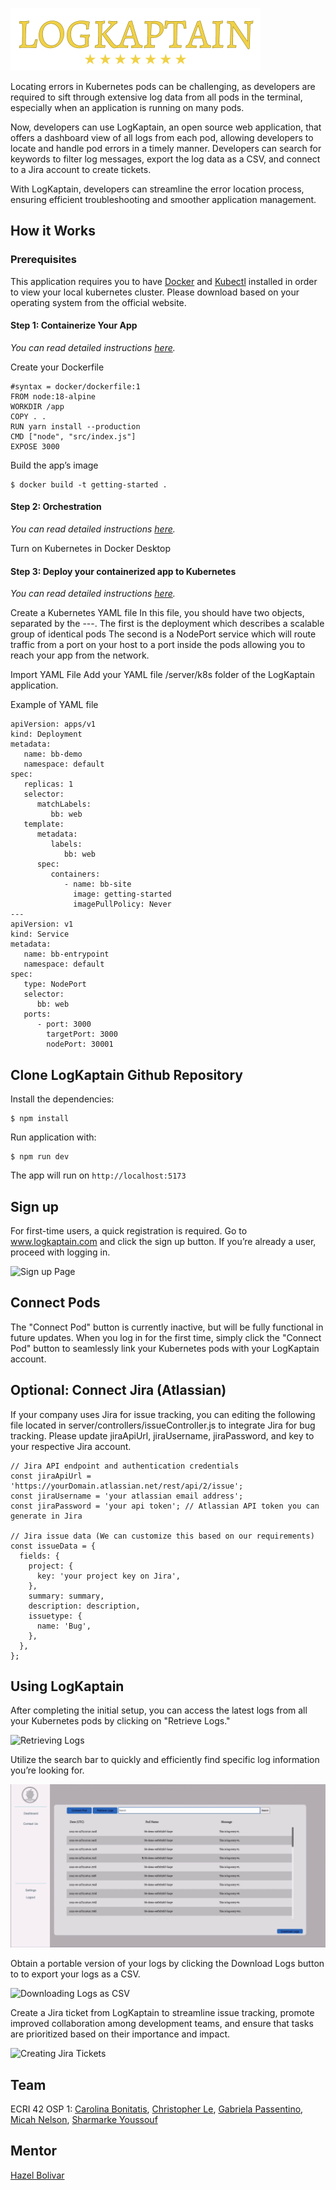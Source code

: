 ![Logo](./assets-readme/logKaptainLogo.png)

Locating errors in Kubernetes pods can be challenging, as developers are required to sift through extensive log data from all pods in the terminal, especially when an application is running on many pods.

Now, developers can use LogKaptain, an open source web application, that offers a dashboard view of all logs from each pod, allowing developers to locate and handle pod errors in a timely manner. Developers can search for keywords to filter log messages, export the log data as a CSV, and connect to a Jira account to create tickets.

With LogKaptain, developers can streamline the error location process, ensuring efficient troubleshooting and smoother application management.
## How it Works
### Prerequisites
This application requires you to have [Docker](https://www.docker.com/products/docker-desktop/) and [Kubectl](https://kubernetes.io/docs/tasks/tools/) installed in order to view your local kubernetes cluster. Please download based on your operating system from the official website.
#### Step 1: Containerize Your App
_You can read detailed instructions [here](https://docs.docker.com/get-started/02_our_app/)._

Create your Dockerfile
```
#syntax = docker/dockerfile:1
FROM node:18-alpine
WORKDIR /app
COPY . . 
RUN yarn install --production
CMD ["node", "src/index.js"]
EXPOSE 3000
```


Build the app’s image
```
$ docker build -t getting-started .
```

#### Step 2: Orchestration
_You can read detailed instructions [here](https://docs.docker.com/get-started/kube-deploy/)._
	
Turn on Kubernetes in Docker Desktop

#### Step 3: Deploy your containerized app to Kubernetes
_You can read detailed instructions [here](https://docs.docker.com/get-started/kube-deploy/)._ 

Create a Kubernetes YAML file 
In this file, you should have two objects, separated by the ---. 
The first is the deployment which describes a scalable group of identical pods
The second is a NodePort service which will route traffic from a port on your host to a port inside the pods allowing you to reach your app from the network.

Import YAML File
Add your YAML file /server/k8s folder of the LogKaptain application.

Example of YAML file
```
apiVersion: apps/v1
kind: Deployment
metadata:
   name: bb-demo
   namespace: default
spec:
   replicas: 1
   selector:
      matchLabels:
         bb: web
   template:
      metadata:
         labels:
            bb: web
      spec:
         containers:
            - name: bb-site
              image: getting-started
              imagePullPolicy: Never
---
apiVersion: v1
kind: Service
metadata:
   name: bb-entrypoint
   namespace: default
spec:
   type: NodePort
   selector:
      bb: web
   ports:
      - port: 3000
        targetPort: 3000
        nodePort: 30001
```


## Clone LogKaptain Github Repository
Install the dependencies: 
```
$ npm install
```


Run application with: 
```
$ npm run dev
```


The app will run on `http://localhost:5173`

## Sign up
For first-time users, a quick registration is required. Go to www.logkaptain.com and click the sign up button. If you’re already a user, proceed with logging in.

![Sign up Page](/assets-readme/Sign%20up.gif)

## Connect Pods
The "Connect Pod" button is currently inactive, but will be fully functional in future updates. When you log in for the first time, simply click the "Connect Pod" button to seamlessly link your Kubernetes pods with your LogKaptain account.
## Optional: Connect Jira (Atlassian)
If your company uses Jira for issue tracking, you can editing the following file located in server/controllers/issueController.js to integrate Jira for bug tracking. Please update jiraApiUrl, jiraUsername, jiraPassword, and key to your respective Jira account. 
```
// Jira API endpoint and authentication credentials
const jiraApiUrl = 'https://yourDomain.atlassian.net/rest/api/2/issue';
const jiraUsername = 'your atlassian email address';
const jiraPassword = 'your api token'; // Atlassian API token you can generate in Jira

// Jira issue data (We can customize this based on our requirements)
const issueData = {
  fields: {
    project: {
      key: 'your project key on Jira', 
    },
    summary: summary,
    description: description,
    issuetype: {
      name: 'Bug',
    },
  },
};
```

## Using LogKaptain
After completing the initial setup, you can access the latest logs from all your Kubernetes pods by clicking on "Retrieve Logs." 

![Retrieving Logs](/assets-readme/Retrieve%20Logs.gif)

Utilize the search bar to quickly and efficiently find specific log information you’re looking for.

![Search Bar](/assets-readme/Search.gif)

Obtain a portable version of your logs by clicking the Download Logs button to to export your logs as a CSV. 

![Downloading Logs as CSV](/assets-readme/CSV.gif)

Create a Jira ticket from LogKaptain to streamline issue tracking, promote improved collaboration among development teams, and ensure that tasks are prioritized based on their importance and impact.

![Creating Jira Tickets](/assets-readme/Jira.gif)

## Team
ECRI 42 OSP 1: [Carolina Bonitatis](https://www.linkedin.com/in/carolina-bonitatis), [Christopher Le](https://www.linkedin.com/in/chrisle96), [Gabriela Passentino](https://www.linkedin.com/in/gabriela-passentino/), [Micah Nelson](https://www.linkedin.com/in/micahanelson), [Sharmarke Youssouf](https://www.linkedin.com/in/sharmarkeyoussouf/)

## Mentor
[Hazel Bolivar](https://www.linkedin.com/in/hazelbolivar)